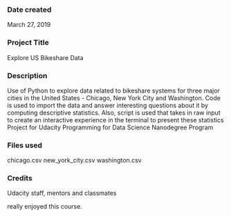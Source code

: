 ### Date created
March 27, 2019

### Project Title
Explore US Bikeshare Data

### Description
Use of Python to explore data related to bikeshare systems for three major cities in the United States - Chicago, New York City and Washington. Code is used to import the data and answer interesting questions about it by computing descriptive statistics. Also, script is used that takes in raw input to create an interactive experience in the terminal to present these statistics Project for Udacity Programming for Data Science Nanodegree Program

### Files used
chicago.csv new_york_city.csv washington.csv

### Credits
Udacity staff, mentors and classmates

really enjoyed this course.
